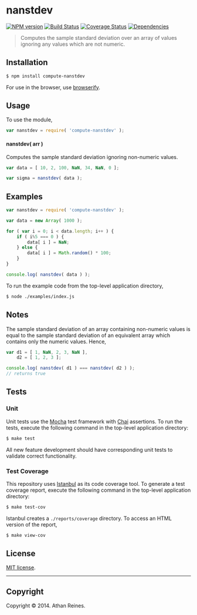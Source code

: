 nanstdev
===
[![NPM version][npm-image]][npm-url] [![Build Status][travis-image]][travis-url] [![Coverage Status][coveralls-image]][coveralls-url] [![Dependencies][dependencies-image]][dependencies-url]

> Computes the sample standard deviation over an array of values ignoring any values which are not numeric.


## Installation

``` bash
$ npm install compute-nanstdev
```

For use in the browser, use [browserify](https://github.com/substack/node-browserify).


## Usage

To use the module,

``` javascript
var nanstdev = require( 'compute-nanstdev' );
```

#### nanstdev( arr )

Computes the sample standard deviation ignoring non-numeric values.

``` javascript
var data = [ 10, 2, 100, NaN, 34, NaN, 0 ];

var sigma = nanstdev( data );
```


## Examples

``` javascript
var nanstdev = require( 'compute-nanstdev' );

var data = new Array( 1000 );

for ( var i = 0; i < data.length; i++ ) {
	if ( i%5 === 0 ) {
		data[ i ] = NaN;
	} else {
		data[ i ] = Math.random() * 100;
	}
}

console.log( nanstdev( data ) );
```

To run the example code from the top-level application directory,

``` bash
$ node ./examples/index.js
```


## Notes

The sample standard deviation of an array containing non-numeric values is equal to the sample standard deviation of an equivalent array which contains only the numeric values. Hence,

``` javascript
var d1 = [ 1, NaN, 2, 3, NaN ],
    d2 = [ 1, 2, 3 ];

console.log( nanstdev( d1 ) === nanstdev( d2 ) );
// returns true
```



## Tests

### Unit

Unit tests use the [Mocha](http://mochajs.org/) test framework with [Chai](http://chaijs.com) assertions. To run the tests, execute the following command in the top-level application directory:

``` bash
$ make test
```

All new feature development should have corresponding unit tests to validate correct functionality.


### Test Coverage

This repository uses [Istanbul](https://github.com/gotwarlost/istanbul) as its code coverage tool. To generate a test coverage report, execute the following command in the top-level application directory:

``` bash
$ make test-cov
```

Istanbul creates a `./reports/coverage` directory. To access an HTML version of the report,

``` bash
$ make view-cov
```


## License

[MIT license](http://opensource.org/licenses/MIT). 


---
## Copyright

Copyright &copy; 2014. Athan Reines.


[npm-image]: http://img.shields.io/npm/v/compute-nanstdev.svg
[npm-url]: https://npmjs.org/package/compute-nanstdev

[travis-image]: http://img.shields.io/travis/compute-io/nanstdev/master.svg
[travis-url]: https://travis-ci.org/compute-io/nanstdev

[coveralls-image]: https://img.shields.io/coveralls/compute-io/nanstdev/master.svg
[coveralls-url]: https://coveralls.io/r/compute-io/nanstdev?branch=master

[dependencies-image]: http://img.shields.io/david/compute-io/nanstdev.svg
[dependencies-url]: https://david-dm.org/compute-io/nanstdev

[dev-dependencies-image]: http://img.shields.io/david/dev/compute-io/nanstdev.svg
[dev-dependencies-url]: https://david-dm.org/dev/compute-io/nanstdev

[github-issues-image]: http://img.shields.io/github/issues/compute-io/nanstdev.svg
[github-issues-url]: https://github.com/compute-io/nanstdev/issues
